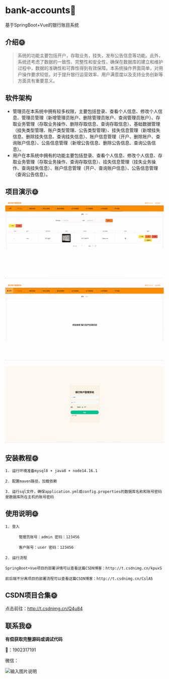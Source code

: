 #  bank-accounts🎂

基于SpringBoot+Vue的银行账目系统

## 介绍🌞

> 系统的功能主要包括开户，存取业务，挂失，发布公告信息等功能。此外，系统还考虑了数据的一致性、完整性和安全性，确保在数据库的建立和维护过程中，数据的准确性和可靠性得到有效保障。本系统操作界面简单，对用户操作要求较低，对于提升银行运营效率、用户满意度以及支持业务创新等方面具有重要意义。

## 软件架构

- 管理员在本系统中拥有较多权限，主要包括登录、查看个人信息、修改个人信息、管理员管理（新增管理员账户、删除管理员账户、查询管理员账户）、存取业务管理（存取业务操作、删除存取信息、查询存取信息）、基础数据管理（挂失类型管理、账户类型管理、公告类型管理）、挂失信息管理（新增挂失信息、删除挂失信息、查询挂失信息）、账户信息管理（开户、删除账户、查询账户信息）、公告信息管理（新增公告信息、删除公告信息、查询公告信息）。
- 用户在本系统中拥有的功能主要包括登录、查看个人信息、修改个人信息、存取业务管理（存取业务操作、查询存取信息）、挂失信息管理（挂失业务操作、查询挂失信息）、账户信息管理（开户、查询账户信息）、公告信息管理（查询公告信息）。

## 项目演示🌞

![346574014-e79c9412-cca2-4ece-8e89-fbfb32181d28](files/346574014-e79c9412-cca2-4ece-8e89-fbfb32181d28.gif)



![346574056-82802e21-2e5e-449b-8ada-ef1e62341cd4](files/346574056-82802e21-2e5e-449b-8ada-ef1e62341cd4.gif)



![346574488-a8517f39-0a3c-411a-9eec-4050425359c5](files/346574488-a8517f39-0a3c-411a-9eec-4050425359c5.gif)

## 安装教程🌞

```
1. 运行环境准备mysql8 + java8 + node14.16.1 

2. 配置maven路径，加载依赖

3. 运行sql文件，确保application.yml或config.properties的数据库名称和账号密码是数据库所在主机的账号密码
```



## 使用说明🌞

```
1. 登入

      管理员账号：admin 密码：123456

	  客户账号：user 密码：123456
  
2. 运行流程

SpringBoot+Vue项目的部署详情可以查看这篇CSDN博客：http://t.csdnimg.cn/kpuxS

前后端不分离项目的部署流程可以查看这篇CSDN博客：http://t.csdnimg.cn/CslA5
```



## CSDN项目合集🌞

点击前往：http://t.csdnimg.cn/Q4u84



## 联系我🌞

**有偿获取完整源码或调试代码**

🐧：1902317191

微信：



![输入图片说明](https://gitee.com/luooin/liulangdongwujiuzhu/raw/main/files/image3.png)